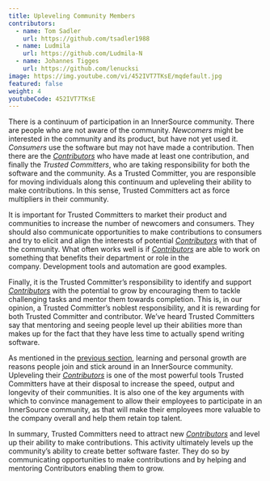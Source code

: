 ```yaml
---
title: Upleveling Community Members
contributors:
  - name: Tom Sadler
    url: https://github.com/tsadler1988
  - name: Ludmila
    url: https://github.com/Ludmila-N
  - name: Johannes Tigges
    url: https://github.com/lenucksi
image: https://img.youtube.com/vi/452IVT7TKsE/mqdefault.jpg
featured: false
weight: 4
youtubeCode: 452IVT7TKsE
---
```

<div id="upleveling" class="paragraph">
<p>There is a continuum of participation in an InnerSource community.
There are people who are not aware of the community. <em>Newcomers</em> might be interested in the community and its product, but have not yet used it. <em>Consumers</em> use the software but may not have made a contribution. Then there are the <a href="https://innersourcecommons.org/resources/learningpath/contributor/index"><em>Contributors</em></a> who have made at least one contribution, and finally the <em>Trusted Committers</em>, who are taking responsibility for both the software and the community.
As a Trusted Committer, you are responsible for moving individuals along this continuum
and upleveling their ability to make contributions. In this sense, Trusted Committers
act as force multipliers in their community.</p>
</div>
<div class="paragraph">
<p>It is important for Trusted Committers to market their
product and communities to increase the number of
newcomers and consumers. They should also communicate opportunities to
make contributions to consumers and try to elicit and align the
interests of potential <a href="https://innersourcecommons.org/resources/learningpath/contributor/index"><em>Contributors</em></a> with that of the community. What
often works well is if <a href="https://innersourcecommons.org/resources/learningpath/contributor/index"><em>Contributors</em></a> are able to work on something that
benefits their department or role in the company. Development tools and automation are good examples.</p>
</div>
<div class="paragraph">
<p>Finally, it is the Trusted Committer&#8217;s responsibility to identify and support <a href="https://innersourcecommons.org/resources/learningpath/contributor/index"><em>Contributors</em></a> with the potential to grow
by encouraging them to tackle challenging tasks and mentor them towards completion. This is, in our opinion, a Trusted Committer&#8217;s
noblest responsibility, and it is rewarding for both Trusted Committer and
contributor. We&#8217;ve heard Trusted Committers say that mentoring and
seeing people level up their abilities more than makes up for the fact
that they have less time to actually spend writing software.</p>
</div>
<div class="paragraph">
<p>As mentioned in the <a href="https://innersourcecommons.org/resources/learningpath/trusted-committer/03/">previous section</a>, learning and personal growth are
reasons people join and stick around in an InnerSource community.
Upleveling their <a href="https://innersourcecommons.org/resources/learningpath/contributor/index"><em>Contributors</em></a> is one of the most powerful tools Trusted Committers have
at their disposal to increase the speed, output and longevity of their
communities. It is also one of the key arguments with which to convince
management to allow their employees to participate in an InnerSource
community, as that will make their employees more valuable to
the company overall and help them retain top talent.</p>
</div>
<div class="paragraph">
<p>In summary, Trusted Committers need to attract new <a href="https://innersourcecommons.org/resources/learningpath/contributor/index"><em>Contributors</em></a> and level up their
ability to make contributions. This activity ultimately levels up the
community’s ability to create better software faster. They do so by
communicating opportunities to make contributions and by helping and
mentoring Contributors enabling them to grow.</p>
</div>
<!--- This file autogenerated from https://github.com/InnerSourceCommons/InnerSourceLearningPath/blob/master/scripts/generate_learning_path_markdown.js -->